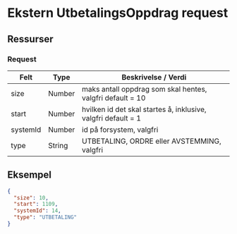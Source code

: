 # Ekstern UtbetalingsOppdrag request

## Ressurser
### Request
Felt | Type | Beskrivelse / Verdi
-----|------ |------------
size | Number | maks antall oppdrag som skal hentes, valgfri default = 10 
start| Number | hvilken id det skal startes å, inklusive, valgfri default = 1
systemId | Number | id på forsystem, valgfri
type| String | UTBETALING, ORDRE eller AVSTEMMING, valgfri


## Eksempel

```json
{
  "size": 10,
  "start": 1109,
  "systemId": 14,
  "type": "UTBETALING"
}
```


